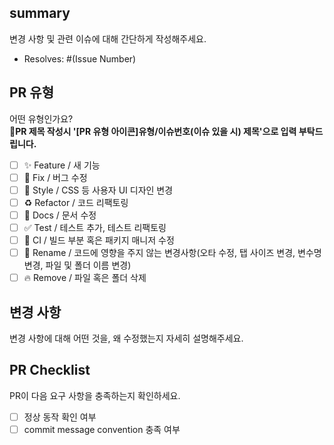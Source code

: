 ## summary
변경 사항 및 관련 이슈에 대해 간단하게 작성해주세요.

- Resolves: #(Issue Number)

## PR 유형
어떤 유형인가요?<br>
**📍PR 제목 작성시 '[PR 유형 아이콘]유형/이슈번호(이슈 있을 시) 제목'으로 입력 부탁드립니다.**

- [ ] ✨ Feature / 새 기능
- [ ] 🐛 Fix / 버그 수정
- [ ] 💄 Style / CSS 등 사용자 UI 디자인 변경
- [ ] ♻️ Refactor / 코드 리팩토링
- [ ] 📝 Docs / 문서 수정
- [ ] ✅ Test / 테스트 추가, 테스트 리팩토링
- [ ] 👷 CI / 빌드 부분 혹은 패키지 매니저 수정
- [ ] 🚚 Rename / 코드에 영향을 주지 않는 변경사항(오타 수정, 탭 사이즈 변경, 변수명 변경, 파일 및 폴더 이름 변경)
- [ ] 🔥 Remove / 파일 혹은 폴더 삭제

## 변경 사항
변경 사항에 대해 어떤 것을, 왜 수정했는지 자세히 설명해주세요.

## PR Checklist
PR이 다음 요구 사항을 충족하는지 확인하세요.

- [ ] 정상 동작 확인 여부
- [ ] commit message convention 충족 여부